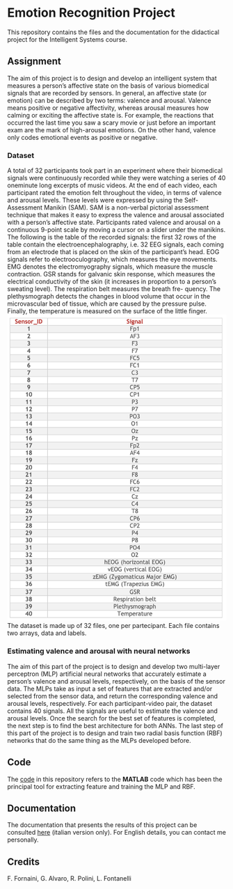 # Emotion Recognition Project
This repository contains the files and the documentation for the didactical project for the Intelligent Systems course.

## Assignment
The aim of this project is to design and develop an intelligent system that measures a person’s affective state on the basis of various biomedical signals that are recorded by sensors. 
In general, an affective state (or emotion) can be described by two terms: valence and arousal. Valence means positive or negative affectivity, whereas arousal measures how calming or exciting the affective state is. For example, the reactions that occurred the last time you saw a scary movie or just before an important exam are the mark of high-arousal emotions. On the other hand, valence only codes emotional events as positive or negative.
### Dataset
A total of 32 participants took part in an experiment where their biomedical signals were continuously recorded while they were watching a series of 40 oneminute long excerpts of music videos. At the end of each video, each participant rated the emotion felt throughout the video, in terms of valence and arousal levels. 
These levels were expressed by using the Self-Assessment Manikin (SAM). SAM is a non-verbal pictorial assessment technique that makes it easy to express the valence and arousal associated with a person’s affective state. Participants rated valence and arousal on a continuous 9-point scale by moving a cursor on a slider under the manikins.
The following is the table of the recorded signals: the first 32 rows of the table contain the electroencephalography, i.e. 32 EEG signals, each coming from an electrode that is placed on the skin of the participant’s head. EOG signals refer to electrooculography, which measures the eye movements. EMG denotes the electromyography signals, which measure the muscle contraction. GSR stands for galvanic skin response, which measures the electrical conductivity of the skin (it increases in proportion to a person’s sweating level). The respiration belt measures the breath fre- quency. The plethysmograph detects the changes in blood volume that occur in the microvascular bed of tissue, which are caused by the pressure pulse. Finally, the temperature is measured on the surface of the little finger.
![Table of signals](/images/table.png)
The dataset is made up of 32 files, one per partecipant. Each file contains two arrays, data and labels.
### Estimating valence and arousal with neural networks
The aim of this part of the project is to design and develop two multi-layer perceptron (MLP) artificial neural networks that accurately estimate a person’s valence and arousal levels, respectively, on the basis of the sensor data.
The MLPs take as input a set of features that are extracted and/or selected from the sensor data, and return the corresponding valence and arousal levels, respectively.
For each participant-video pair, the dataset contains 40 signals. All the signals are useful to estimate the valence and arousal levels.
Once the search for the best set of features is completed, the next step is to find the best architecture for both ANNs.
The last step of this part of the project is to design and train two radial basis function (RBF) networks that do the same thing as the MLPs developed before.
## Code
The [code](/code) in this repository refers to the **MATLAB** code which has been the principal tool for extracting feature and training the MLP and RBF.
## Documentation
The documentation that presents the results of this project can be consulted [here](/docs/documentation.pdf) (italian version only). For English details, you can contact me personally.
## Credits
F. Fornaini, G. Alvaro, R. Polini, L. Fontanelli
